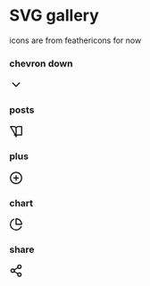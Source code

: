 # SVG gallery

icons are from feathericons for now

### chevron down

<svg xmlns="http://www.w3.org/2000/svg" width="24" height="24" viewbox="0 0 24 24" fill="none" stroke="currentcolor" stroke-width="2" stroke-linecap="round" stroke-linejoin="round" class="h-6 w-6">
  <polyline points="6 9 12 15 18 9"></polyline>
</svg>

### posts

<svg xmlns="http://www.w3.org/2000/svg" width="24" height="24" viewbox="0 0 24 24" fill="none" stroke="currentcolor" stroke-width="2" stroke-linecap="round" stroke-linejoin="round" class="w-6 h-6">
  <path d="m2 3h6a4 4 0 0 1 4 4v14a3 3 0 0 0-3-3h2z"></path>
  <path d="m22 3h-6a4 4 0 0 0-4 4v14a3 3 0 0 1 3-3h7z"></path>
</svg>

### plus
<svg xmlns="http://www.w3.org/2000/svg" width="24" height="24" viewBox="0 0 24 24" fill="none" stroke="currentColor" stroke-width="2" stroke-linecap="round" stroke-linejoin="round" class="w-6 h-6">
  <circle cx="12" cy="12" r="10"></circle>
  <line x1="12" y1="8" x2="12" y2="16"></line>
  <line x1="8" y1="12" x2="16" y2="12"></line>
</svg>

### chart
<svg xmlns="http://www.w3.org/2000/svg" width="24" height="24" viewBox="0 0 24 24" fill="none" stroke="currentColor" stroke-width="2" stroke-linecap="round" stroke-linejoin="round" class="w-6 h-6">
  <path d="M21.21 15.89A10 10 0 1 1 8 2.83"></path>
  <path d="M22 12A10 10 0 0 0 12 2v10z"></path>
</svg>

### share
<svg xmlns="http://www.w3.org/2000/svg" width="24" height="24" viewBox="0 0 24 24" fill="none" stroke="currentColor" stroke-width="2" stroke-linecap="round" stroke-linejoin="round" class="w-6 h-6">
  <circle cx="18" cy="5" r="3"></circle>
  <circle cx="6" cy="12" r="3"></circle>
  <circle cx="18" cy="19" r="3"></circle>
  <line x1="8.59" y1="13.51" x2="15.42" y2="17.49"></line>
  <line x1="15.41" y1="6.51" x2="8.59" y2="10.49"></line>
</svg>

